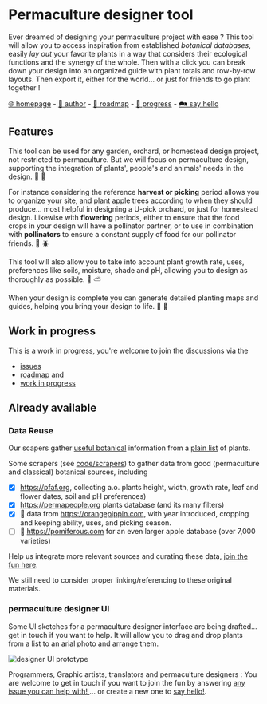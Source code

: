 # Permaculture designer tool

Ever dreamed of designing your permaculture project with ease ? This tool will allow you to access inspiration from established *botanical databases*, easily *lay out* your favorite plants in a way that considers their ecological functions and the synergy of the whole. Then with a click you can break down your design into an organized guide with plant totals and row-by-row layouts. Then export it, either for the world... or just for friends to go plant together !

[🌐 homepage](https://github.com/jwnigel/permaculture#readme) - [🍎 author](https://github.com/jwnigel) - [👣 roadmap](https://github.com/jwnigel/permaculture/milestones?direction=asc&sort=title&state=open) - [🐜 progress](https://github.com/users/jwnigel/projects/1/views/1?layout=board) - [🗪 say hello](https://github.com/jwnigel/permaculture/issues/new/choose)


## Features

This tool can be used for any garden, orchard, or homestead design project, not restricted to permaculture. But we will focus on permaculture design, supporting the integration of plants', people's and animals' needs in the design. :bug: :fallen_leaf:

For instance considering the reference **harvest or picking** period allows you to organize your site, and plant apple trees according to when they should produce... most helpful in designing a U-pick orchard, or just for homestead design. Likewise with **flowering** periods, either to ensure that the food crops in your design will have a pollinator partner, or to use in combination with **pollinators** to ensure a constant supply of food for our pollinator friends. :honeybee: :beetle:

This tool will also allow you to take into account plant growth rate, uses, preferences like soils, moisture, shade and pH, allowing you to design as thoroughly as possible. :deciduous_tree: :partly_sunny: 
 
When your design is complete you can generate detailed planting maps and guides, helping you bring your design to life. :rainbow: :seedling: 

## Work in progress

This is a work in progress, you're welcome to join the discussions via the 
- [issues](https://github.com/jwnigel/permaculture/issues)
- [roadmap](https://github.com/jwnigel/permaculture/milestones?direction=asc&sort=title&state=open) and
- [work in progress](https://github.com/users/jwnigel/projects/1/views/1?layout=board)

## Already available 

### Data Reuse

Our scapers gather [useful botanical](sample/sven_plants.csv) information from a [plain list](sample/sven_plants.txt) of plants.

Some scrapers (see [code/scrapers](scrapers/)) to gather data from good (permaculture and classical) botanical sources, including
- [x] https://pfaf.org, collecting a.o. plants height, width, growth rate, leaf and flower dates, soil and pH preferences)
- [x] https://permapeople.org plants database (and its many filters)
- [x] 🍎 data from https://orangepippin.com, with year introduced, cropping and keeping ability, uses, and picking season.
- [ ] 🍏 https://pomiferous.com for an even larger apple database (over 7,000 varieties)

Help us integrate more relevant sources and curating these data, [join the fun here](https://github.com/users/jwnigel/projects/1/views/1?layout=board&pane=issue&itemId=19329892).

We still need to consider proper linking/referencing to these original materials.

### permaculture designer UI

Some UI sketches for a permaculture designer interface are being drafted... get in touch if you want to help. It will allow you to drag and drop plants from a list to an arial photo and arrange them.

![designer UI prototype](https://share.balsamiq.com/c/c1Ls46qHLyN9ht8nzRtp2G.png)

Programmers, Graphic artists, translators and permaculture designers : You are welcome to get in touch if you want to join the fun by answering [any issue you can help with! ](https://github.com/jwnigel/permaculture/issues/)... or create a new one to [say hello!](https://github.com/jwnigel/permaculture/issues/new/choose).
